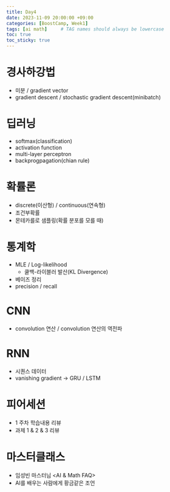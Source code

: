 ```yaml
---
title: Day4
date: 2023-11-09 20:00:00 +09:00
categories: [BoostCamp, Week1]
tags: [ai math]     # TAG names should always be lowercase
toc: true
toc_sticky: true
---
```


# 경사하강법
- 미분 / gradient vector
- gradient descent / stochastic gradient descent(minibatch)
# 딥러닝
- softmax(classification)
- activation function
- multi-layer perceptron
- backprogpagation(chian rule)

# 확률론
- discrete(이산형) / continuous(연속형)
- 조건부확률
- 몬테카를로 샘플링(확률 분포를 모를 때)

# 통계학
- MLE / Log-likelihood
	- 쿨백-라이블러 발산(KL Divergence)
- 베이즈 정리
- precision / recall

# CNN
- convolution 연산 / convolution 연산의 역전파

# RNN
- 시퀀스 데이터
- vanishing gradient -> GRU / LSTM

# 피어세션
- 1 주차 학습내용 리뷰
- 과제 1 & 2 & 3 리뷰

# 마스터클래스
- 임성빈 마스터님 <AI & Math FAQ> 
- AI를 배우는 사람에게 황금같은 조언
